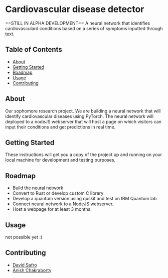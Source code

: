 # Cardiovascular disease detector
==STILL IN ALPHA DEVELOPMENT==
A neural network that identifies cardiovasculard conditions based on a series of symptoms inputted through text.
## Table of Contents

- [About](#about)
- [Getting Started](#getting_started)
- [Roadmap](#Roadmap)
- [Usage](#usage)
- [Contributing](#contributing)

## About
Our sophomore research project. We are building a neural network that will identify cardiovascular diseases using PyTorch. The neural network will deployed to a nodeJS webserver that will host a page on which visitors can input their conditions and get predictions in real time.

## Getting Started
These instructions will get you a copy of the project up and running on your local machine for development and testing purposes.

## Roadmap
* Build the neural network
* Convert to Rust or develop custom C library
* Develop a quantum version using quskit and test on IBM Quantum lab
* Connect neural network to a NodeJS webserver.
* Host a webpage for at least 3 months.

## Usage
not possible yet :(

## Contributing
* [David Safro](https://github.com/Glitchez-1984)
* [Anish Chakraborty](https://github.com/AnishC10)

